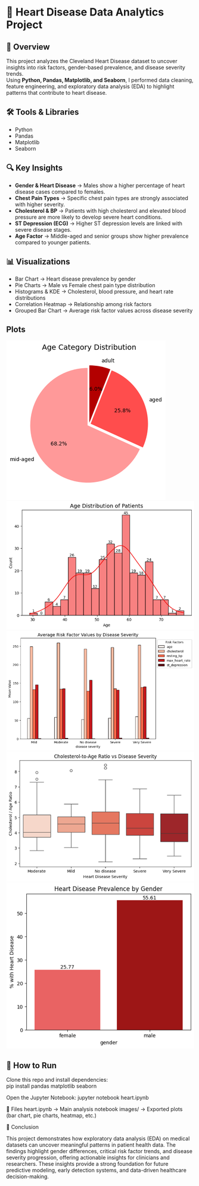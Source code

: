 # 💖 Heart Disease Data Analytics Project  

## 📌 Overview  
This project analyzes the Cleveland Heart Disease dataset to uncover insights into risk factors, gender-based prevalence, and disease severity trends.  
Using **Python, Pandas, Matplotlib, and Seaborn**, I performed data cleaning, feature engineering, and exploratory data analysis (EDA) to highlight patterns that contribute to heart disease.  

## 🛠️ Tools & Libraries  
- Python  
- Pandas  
- Matplotlib  
- Seaborn  

## 🔍 Key Insights  
- **Gender & Heart Disease** → Males show a higher percentage of heart disease cases compared to females.  
- **Chest Pain Types** → Specific chest pain types are strongly associated with higher severity.  
- **Cholesterol & BP** → Patients with high cholesterol and elevated blood pressure are more likely to develop severe heart conditions.  
- **ST Depression (ECG)** → Higher ST depression levels are linked with severe disease stages.  
- **Age Factor** → Middle-aged and senior groups show higher prevalence compared to younger patients.  

## 📊 Visualizations  
- Bar Chart → Heart disease prevalence by gender  
- Pie Charts → Male vs Female chest pain type distribution  
- Histograms & KDE → Cholesterol, blood pressure, and heart rate distributions  
- Correlation Heatmap → Relationship among risk factors  
- Grouped Bar Chart → Average risk factor values across disease severity  

## Plots  
![Age Category Distribution](images/Age%20Category%20Distribution.png)  
![Age Distribution](images/Age%20Distribution.png)  
![Average Risk Factor](images/Average%20Risk%20Factor.png)  
![Cholesterol - Age Ratio](images/Cholesterol%20-%20Age%20Ratio.png)  
![Heart Disease Prevalence by Gender](images/Heart%20Disease%20Prevalence%20by%20Gender.png)  

## 🚀 How to Run  
Clone this repo and install dependencies:  
pip install pandas matplotlib seaborn

Open the Jupyter Notebook:
jupyter notebook heart.ipynb

📂 Files
heart.ipynb → Main analysis notebook
images/ → Exported plots (bar chart, pie charts, heatmap, etc.)

🎯 Conclusion

This project demonstrates how exploratory data analysis (EDA) on medical datasets can uncover meaningful patterns in patient health data. The findings highlight gender differences, critical risk factor trends, and disease severity progression, offering actionable insights for clinicians and researchers. These insights provide a strong foundation for future predictive modeling, early detection systems, and data-driven healthcare decision-making.




